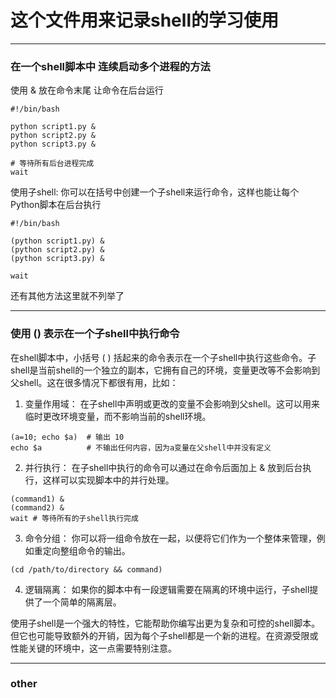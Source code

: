 # 这个文件用来记录shell的学习使用



***
### 在一个shell脚本中 连续启动多个进程的方法
使用 & 放在命令末尾 让命令在后台运行
```shell
#!/bin/bash

python script1.py &
python script2.py &
python script3.py &

# 等待所有后台进程完成
wait
```
使用子shell:
你可以在括号中创建一个子shell来运行命令，这样也能让每个Python脚本在后台执行
```shell
#!/bin/bash

(python script1.py) &
(python script2.py) &
(python script3.py) &

wait
```
还有其他方法这里就不列举了

***
### 使用 () 表示在一个子shell中执行命令 
在shell脚本中，小括号 ( ) 括起来的命令表示在一个子shell中执行这些命令。子shell是当前shell的一个独立的副本，它拥有自己的环境，变量更改等不会影响到父shell。这在很多情况下都很有用，比如：

1. 变量作用域：
在子shell中声明或更改的变量不会影响到父shell。这可以用来临时更改环境变量，而不影响当前的shell环境。
```shell
(a=10; echo $a)  # 输出 10
echo $a          # 不输出任何内容，因为a变量在父shell中并没有定义
```
2. 并行执行：
在子shell中执行的命令可以通过在命令后面加上 & 放到后台执行，这样可以实现脚本中的并行处理。
```shell
(command1) &
(command2) &
wait # 等待所有的子shell执行完成
```
3. 命令分组：
你可以将一组命令放在一起，以便将它们作为一个整体来管理，例如重定向整组命令的输出。
```shell
(cd /path/to/directory && command)
```
4. 逻辑隔离：
如果你的脚本中有一段逻辑需要在隔离的环境中运行，子shell提供了一个简单的隔离层。

使用子shell是一个强大的特性，它能帮助你编写出更为复杂和可控的shell脚本。但它也可能导致额外的开销，因为每个子shell都是一个新的进程。在资源受限或性能关键的环境中，这一点需要特别注意。

***
### other